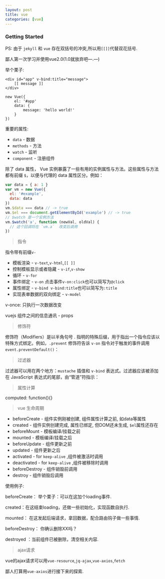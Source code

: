 ```yaml
---
layout: post
title: vue
categories: [vue]
---
```


### Getting Started

PS: 由于 `jekyll` 和 `vue` 存在双括号的冲突,所以用`[[]]`代替双花括号.

鄙人第一次学习并使用vue2.0(1.0就放弃吧—.—)

举个栗子:

```Vue
<div id="app" v-bind:title="message">
    [[ message ]]
</div>

new Vue({
    el: '#app'
    data: {
        message: 'hello world!'
    }
})

```

重要的属性:
* `data` - 数据
* `methods` - 方法
* `watch` - 监听
* `component` - 注册组件


除了 data 属性， Vue 实例暴露了一些有用的实例属性与方法。这些属性与方法都有前缀 `$`，以便与代理的 data 属性区分。例如：

```js
var data = { a: 1 }
var vm = new Vue({
  el: '#example',
  data: data
})
vm.$data === data // -> true
vm.$el === document.getElementById('example') // -> true
// $watch 是一个实例方法
vm.$watch('a', function (newVal, oldVal) {
  // 这个回调将在 `vm.a`  改变后调用
})
```

> 指令

指令带有前缀`v-`

* 模板渲染 - `v-text`,`v-html`,`[[ ]]`
* 控制模板显示或者隐藏 - `v-if`,`v-show`
* 循环 - `v-for`
* 事件绑定 - `v-on`&nbsp;点击事件`v-on:click`也可以简写为`@click`
* 属性绑定 - `v-bind`&nbsp; `v-bind:title`也可以简写为`:title`
* 实现表单数据的双向绑定 - `v-model`

v-once: 只执行一次数据改变

vuejs 组件之间的信息通讯 - props

> 修饰符

修饰符（Modifiers）是以半角句号 . 指明的特殊后缀，用于指出一个指令应该以特殊方式绑定。例如，`.prevent` 修饰符告诉 `v-on` 指令对于触发的事件调用 `event.preventDefault()`：

> 过滤器

过滤器可以用在两个地方：`mustache` 插值和 `v-bind` 表达式。过滤器应该被添加在 JavaScript 表达式的尾部，由“管道”符指示：

> 属性计算

computed: function(){}


> vue 生命周期

* beforeCreate - 组件实例刚被创建, 组件属性计算之前, 如data等属性
* created - 组件实例创建完成, 属性已绑定, 但DOM还未生成, `$el`属性还存在
* beforeMount - 模板编译/挂载之前
* mounted - 模板编译/挂载之后
* beforeUpdate - 组件更新之前
* updated - 组件更新之后
* activated - for `keep-alive` ,组件被激活时调用
* deactivated - for `keep-alive` ,组件被移除时调用
* beforeDestroy - 组件销毁前调用
* destroy - 组件销毁后调用

使用例子:

beforeCreate： 举个栗子：可以在这加个loading事件.

created：在这结束loading，还做一些初始化，实现函数自执行.

mounted： 在这发起后端请求，拿回数据，配合路由钩子做一些事情.

beforeDestroy： 你确认删除XX吗？

destroyed ：当前组件已被删除，清空相关内容.

> ajax请求

vue的ajax请求可以用`vue-resource`,`jq-ajax`,`vue-axios`,`fetch`

鄙人打算用`vue-axios`进行接下来的探索.